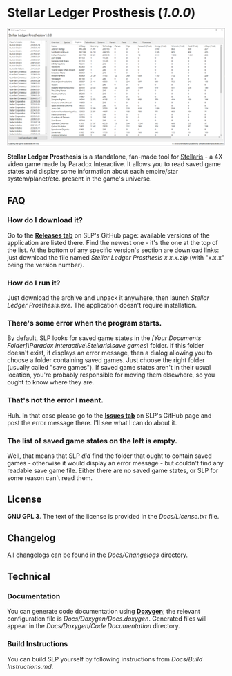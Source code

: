 # Stellar Ledger Prosthesis (*1.0.0*)

![Screenshot 1](/Screenshots/1.png?raw=true)

**Stellar Ledger Prosthesis** is a standalone, fan-made tool for [Stellaris](https://store.steampowered.com/app/281990/Stellaris/) - a 4X video game made by Paradox Interactive. It allows you to read saved game states and display some information about each empire/star system/planet/etc. present in the game's universe.

## FAQ

### How do I download it?

Go to the **[Releases tab](https://github.com/DreamCobbler/StellarLedgerProsthesis/releases)** on SLP's GitHub page: available versions of the application are listed there. Find the newest one - it's the one at the top of the list. At the bottom of any specific version's section are download links: just download the file named *Stellar Ledger Prosthesis x.x.x.zip* (with "x.x.x" being the version number).

### How do I run it?

Just download the archive and unpack it anywhere, then launch *Stellar Ledger Prosthesis.exe*. The application doesn't require installation.

### There's some error when the program starts.

By default, SLP looks for saved game states in the *[Your Documents Folder]\\Paradox Interactive\\Stellaris\\save games\\* folder. If this folder doesn't exist, it displays an error message, then a dialog allowing you to choose a folder containing saved games. Just choose the right folder (usually called "save games"). If saved game states aren't in their usual location, you're probably responsible for moving them elsewhere, so you ought to know where they are.

### That's not the error I meant.

Huh. In that case please go to the **[Issues tab](https://github.com/DreamCobbler/StellarLedgerProsthesis/issues)** on SLP's GitHub page and post the error message there. I'll see what I can do about it.

### The list of saved game states on the left is empty.

Well, that means that SLP *did* find the folder that ought to contain saved games - otherwise it would display an error message - but couldn't find any readable save game file. Either there are no saved game states, or SLP for some reason can't read them.

## License

**GNU GPL 3**. The text of the license is provided in the *Docs/License.txt* file.

## Changelog

All changelogs can be found in the *Docs/Changelogs* directory.

## Technical

### Documentation

You can generate code documentation using [**Doxygen**](https://www.doxygen.nl/index.html); the relevant configuration file is *Docs/Doxygen/Docs.doxygen*. Generated files will appear in the *Docs/Doxygen/Code Documentation* directory.

### Build Instructions

You can build SLP yourself by following instructions from *Docs/Build Instructions.md*.